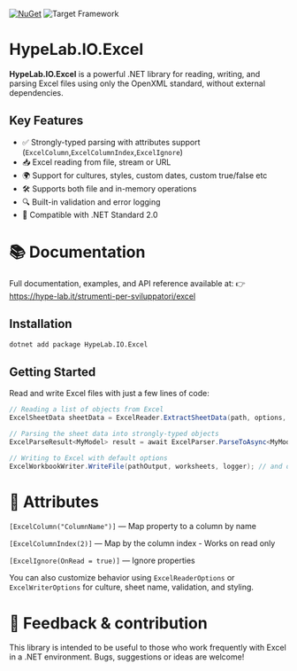 ﻿[![NuGet](https://img.shields.io/nuget/v/HypeLab.IO.Excel.svg)](https://www.nuget.org/packages/HypeLab.IO.Excel)
![Target Framework](https://img.shields.io/badge/target-.NET%20Standard%202.0-blue)

# HypeLab.IO.Excel

**HypeLab.IO.Excel** is a powerful .NET library for reading, writing, and parsing Excel files using only the OpenXML standard, without external dependencies.

## Key Features

- ✅ Strongly-typed parsing with attributes support (`ExcelColumn`,`ExcelColumnIndex`,`ExcelIgnore`)
- 📥 Excel reading from file, stream or URL
- 🌍 Support for cultures, styles, custom dates, custom true/false etc
- 🛠 Supports both file and in-memory operations
- 🔍 Built-in validation and error logging
- 🧩 Compatible with .NET Standard 2.0

# 📚 Documentation
Full documentation, examples, and API reference available at:
👉 https://hype-lab.it/strumenti-per-sviluppatori/excel

## Installation

```bash
dotnet add package HypeLab.IO.Excel
```

## Getting Started

Read and write Excel files with just a few lines of code:

```csharp
// Reading a list of objects from Excel
ExcelSheetData sheetData = ExcelReader.ExtractSheetData(path, options, logger: logger); // and other methods

// Parsing the sheet data into strongly-typed objects
ExcelParseResult<MyModel> result = await ExcelParser.ParseToAsync<MyModel>(sheetData, options: options, logger: logger).ConfigureAwait(false); // and other methods

// Writing to Excel with default options
ExcelWorkbookWriter.WriteFile(pathOutput, worksheets, logger); // and other methods

```

# 🧩 Attributes
`[ExcelColumn("ColumnName")]` — Map property to a column by name

`[ExcelColumnIndex(2)]` — Map by the column index - Works on read only

`[ExcelIgnore(OnRead = true)]` — Ignore properties

You can also customize behavior using `ExcelReaderOptions` or `ExcelWriterOptions` for culture, sheet name, validation, and styling.

# 💬 Feedback & contribution
This library is intended to be useful to those who work frequently with Excel in a .NET environment.
Bugs, suggestions or ideas are welcome!